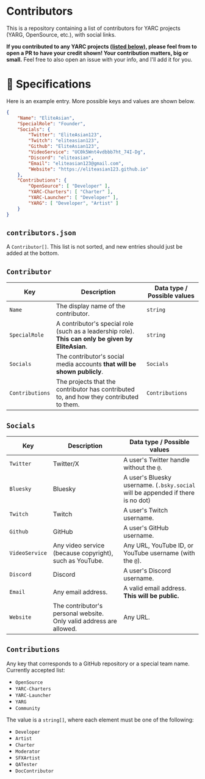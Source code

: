 # Contributors
This is a repository containing a list of contributors for YARC projects (YARG, OpenSource, etc.), with social links.

**If you contributed to any YARC projects ([listed below](#contributions)), please feel from to open a PR to have your credit shown! Your contribution matters, big or small.** Feel free to also open an issue with your info, and I'll add it for you.

# 📝 Specifications

Here is an example entry. More possible keys and values are shown below.

```json
{
    "Name": "EliteAsian",
    "SpecialRole": "Founder",
    "Socials": {
        "Twitter": "EliteAsian123",
        "Twitch": "eliteasian123",
        "Github": "EliteAsian123",
        "VideoService": "UC0k5Wnt4vdbbb7ht_74I-Dg",
        "Discord": "eliteasian",
        "Email": "eliteasian123@gmail.com",
        "Website": "https://eliteasian123.github.io"
    },
    "Contributions": {
        "OpenSource": [ "Developer" ],
        "YARC-Charters": [ "Charter" ],
        "YARC-Launcher": [ "Developer" ],
        "YARG": [ "Developer", "Artist" ]
    }
}
```

## `contributors.json`

A `Contributor[]`. This list is not sorted, and new entries should just be added at the bottom.

## `Contributor`

| Key | Description | Data type / Possible values |
| --- | --- | --- |
| `Name` | The display name of the contributor. | `string` |
| `SpecialRole` | A contributor's special role (such as a leadership role). **This can only be given by EliteAsian**. | `string` |
| `Socials` | The contributor's social media accounts **that will be shown publicly**. | `Socials` |
| `Contributions` | The projects that the contributor has contributed to, and how they contributed to them. | `Contributions` |

## `Socials`

| Key | Description | Data type / Possible values                                                     |
| --- | --- |---------------------------------------------------------------------------------|
| `Twitter` | Twitter/X | A user's Twitter handle without the `@`.                                        |
| `Bluesky` | Bluesky | A user's Bluesky username. (`.bsky.social` will be appended if there is no dot) |
| `Twitch` | Twitch | A user's Twitch username.                                                       |
| `Github` | GitHub | A user's GitHub username.                                                       |
| `VideoService` | Any video service (because copyright), such as YouTube. | Any URL, YouTube ID, or YouTube username (with the `@`).                        |
| `Discord` | Discord | A user's Discord username.                                                      |
| `Email` | Any email address. | A valid email address. **This will be public.**                                 |
| `Website` | The contributor's personal website. Only valid address are allowed. | Any URL.                                                                        |

## `Contributions`

Any key that corresponds to a GitHub repository or a special team name. Currently accepted list:
* `OpenSource`
* `YARC-Charters`
* `YARC-Launcher`
* `YARG`
* `Community`

The value is a `string[]`, where each element must be one of the following:
* `Developer`
* `Artist`
* `Charter`
* `Moderator`
* `SFXArtist`
* `QATester`
* `DocContributor`
